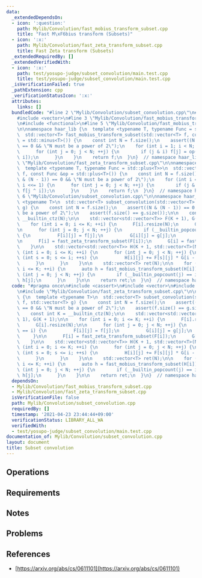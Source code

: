 ```yaml
---
data:
  _extendedDependsOn:
  - icon: ':question:'
    path: Mylib/Convolution/fast_mobius_transform_subset.cpp
    title: "Fast M\xF6bius transform (Subsets)"
  - icon: ':x:'
    path: Mylib/Convolution/fast_zeta_transform_subset.cpp
    title: Fast Zeta transform (Subsets)
  _extendedRequiredBy: []
  _extendedVerifiedWith:
  - icon: ':x:'
    path: test/yosupo-judge/subset_convolution/main.test.cpp
    title: test/yosupo-judge/subset_convolution/main.test.cpp
  _isVerificationFailed: true
  _pathExtension: cpp
  _verificationStatusIcon: ':x:'
  attributes:
    links: []
  bundledCode: "#line 2 \"Mylib/Convolution/subset_convolution.cpp\"\n#include <cassert>\n\
    #include <vector>\n#line 3 \"Mylib/Convolution/fast_mobius_transform_subset.cpp\"\
    \n#include <functional>\n#line 5 \"Mylib/Convolution/fast_mobius_transform_subset.cpp\"\
    \n\nnamespace haar_lib {\n  template <typename T, typename Func = std::minus<T>>\n\
    \  std::vector<T> fast_mobius_transform_subset(std::vector<T> f, const Func &op\
    \ = std::minus<T>()) {\n    const int N = f.size();\n    assert((N & (N - 1))\
    \ == 0 && \"N must be a power of 2\");\n    for (int i = 1; i < N; i <<= 1) {\n\
    \      for (int j = 0; j < N; ++j) {\n        if (j & i) f[j] = op(f[j], f[j ^\
    \ i]);\n      }\n    }\n    return f;\n  }\n}  // namespace haar_lib\n#line 5\
    \ \"Mylib/Convolution/fast_zeta_transform_subset.cpp\"\n\nnamespace haar_lib {\n\
    \  template <typename T, typename Func = std::plus<T>>\n  std::vector<T> fast_zeta_transform_subset(std::vector<T>\
    \ f, const Func &op = std::plus<T>()) {\n    const int N = f.size();\n    assert((N\
    \ & (N - 1)) == 0 && \"N must be a power of 2\");\n    for (int i = 1; i < N;\
    \ i <<= 1) {\n      for (int j = 0; j < N; ++j) {\n        if (j & i) f[j] = op(f[j],\
    \ f[j ^ i]);\n      }\n    }\n    return f;\n  }\n}  // namespace haar_lib\n#line\
    \ 6 \"Mylib/Convolution/subset_convolution.cpp\"\n\nnamespace haar_lib {\n  template\
    \ <typename T>\n  std::vector<T> subset_convolution(std::vector<T> f, std::vector<T>\
    \ g) {\n    const int N = f.size();\n    assert((N & (N - 1)) == 0 && \"N must\
    \ be a power of 2\");\n    assert(f.size() == g.size());\n\n    const int K =\
    \ __builtin_ctz(N);\n\n    std::vector<std::vector<T>> F(K + 1), G(K + 1);\n\n\
    \    for (int i = 0; i <= K; ++i) {\n      F[i].resize(N);\n      G[i].resize(N);\n\
    \n      for (int j = 0; j < N; ++j) {\n        if (__builtin_popcount(j) == i)\
    \ {\n          F[i][j] = f[j];\n          G[i][j] = g[j];\n        }\n      }\n\
    \n      F[i] = fast_zeta_transform_subset(F[i]);\n      G[i] = fast_zeta_transform_subset(G[i]);\n\
    \    }\n\n    std::vector<std::vector<T>> H(K + 1, std::vector<T>(N));\n    for\
    \ (int i = 0; i <= K; ++i) {\n      for (int j = 0; j < N; ++j) {\n        for\
    \ (int s = 0; s <= i; ++s) {\n          H[i][j] += F[s][j] * G[i - s][j];\n  \
    \      }\n      }\n    }\n\n    std::vector<T> ret(N);\n\n    for (int i = 0;\
    \ i <= K; ++i) {\n      auto h = fast_mobius_transform_subset(H[i]);\n      for\
    \ (int j = 0; j < N; ++j) {\n        if (__builtin_popcount(j) == i) ret[j] +=\
    \ h[j];\n      }\n    }\n\n    return ret;\n  }\n}  // namespace haar_lib\n"
  code: "#pragma once\n#include <cassert>\n#include <vector>\n#include \"Mylib/Convolution/fast_mobius_transform_subset.cpp\"\
    \n#include \"Mylib/Convolution/fast_zeta_transform_subset.cpp\"\n\nnamespace haar_lib\
    \ {\n  template <typename T>\n  std::vector<T> subset_convolution(std::vector<T>\
    \ f, std::vector<T> g) {\n    const int N = f.size();\n    assert((N & (N - 1))\
    \ == 0 && \"N must be a power of 2\");\n    assert(f.size() == g.size());\n\n\
    \    const int K = __builtin_ctz(N);\n\n    std::vector<std::vector<T>> F(K +\
    \ 1), G(K + 1);\n\n    for (int i = 0; i <= K; ++i) {\n      F[i].resize(N);\n\
    \      G[i].resize(N);\n\n      for (int j = 0; j < N; ++j) {\n        if (__builtin_popcount(j)\
    \ == i) {\n          F[i][j] = f[j];\n          G[i][j] = g[j];\n        }\n \
    \     }\n\n      F[i] = fast_zeta_transform_subset(F[i]);\n      G[i] = fast_zeta_transform_subset(G[i]);\n\
    \    }\n\n    std::vector<std::vector<T>> H(K + 1, std::vector<T>(N));\n    for\
    \ (int i = 0; i <= K; ++i) {\n      for (int j = 0; j < N; ++j) {\n        for\
    \ (int s = 0; s <= i; ++s) {\n          H[i][j] += F[s][j] * G[i - s][j];\n  \
    \      }\n      }\n    }\n\n    std::vector<T> ret(N);\n\n    for (int i = 0;\
    \ i <= K; ++i) {\n      auto h = fast_mobius_transform_subset(H[i]);\n      for\
    \ (int j = 0; j < N; ++j) {\n        if (__builtin_popcount(j) == i) ret[j] +=\
    \ h[j];\n      }\n    }\n\n    return ret;\n  }\n}  // namespace haar_lib\n"
  dependsOn:
  - Mylib/Convolution/fast_mobius_transform_subset.cpp
  - Mylib/Convolution/fast_zeta_transform_subset.cpp
  isVerificationFile: false
  path: Mylib/Convolution/subset_convolution.cpp
  requiredBy: []
  timestamp: '2021-04-23 23:44:44+09:00'
  verificationStatus: LIBRARY_ALL_WA
  verifiedWith:
  - test/yosupo-judge/subset_convolution/main.test.cpp
documentation_of: Mylib/Convolution/subset_convolution.cpp
layout: document
title: Subset convolution
---
```


## Operations

## Requirements

## Notes

## Problems

## References

- [https://arxiv.org/abs/cs/0611101](https://arxiv.org/abs/cs/0611101)
